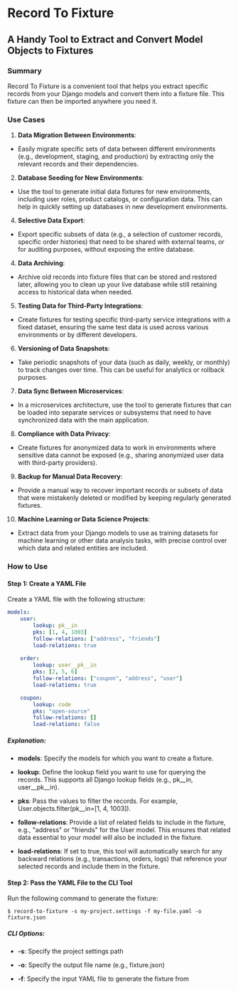 
# Record To Fixture
## A Handy Tool to Extract and Convert Model Objects to Fixtures

  

### Summary
Record To Fixture is a convenient tool that helps you extract specific records from your Django models and convert them into a fixture file. This fixture can then be imported anywhere you need it.

  

### Use Cases
1. **Data Migration Between Environments**:
- Easily migrate specific sets of data between different environments (e.g., development, staging, and production) by extracting only the relevant records and their dependencies.

2. **Database Seeding for New Environments**:
-  Use the tool to generate initial data fixtures for new environments, including user roles, product catalogs, or configuration data. This can help in quickly setting up databases in new development environments.

4. **Selective Data Export**:
- Export specific subsets of data (e.g., a selection of customer records, specific order histories) that need to be shared with external teams, or for auditing purposes, without exposing the entire database.

4. **Data Archiving**:
- Archive old records into fixture files that can be stored and restored later, allowing you to clean up your live database while still retaining access to historical data when needed.

5. **Testing Data for Third-Party Integrations**:
- Create fixtures for testing specific third-party service integrations with a fixed dataset, ensuring the same test data is used across various environments or by different developers.

6. **Versioning of Data Snapshots**:
- Take periodic snapshots of your data (such as daily, weekly, or monthly) to track changes over time. This can be useful for analytics or rollback purposes.

7. **Data Sync Between Microservices**:
- In a microservices architecture, use the tool to generate fixtures that can be loaded into separate services or subsystems that need to have synchronized data with the main application.

8. **Compliance with Data Privacy**:
- Create fixtures for anonymized data to work in environments where sensitive data cannot be exposed (e.g., sharing anonymized user data with third-party providers).

9. **Backup for Manual Data Recovery**:
- Provide a manual way to recover important records or subsets of data that were mistakenly deleted or modified by keeping regularly generated fixtures.

10. **Machine Learning or Data Science Projects**:
- Extract data from your Django models to use as training datasets for machine learning or other data analysis tasks, with precise control over which data and related entities are included.



### How to Use


#### Step 1: Create a YAML File

Create a YAML file with the following structure:

  
```yaml
models:
	user:
		lookup: pk__in
		pks: [1, 4, 1003]
		follow-relations: ["address", "friends"]
		load-relations: true
	
	order:
		lookup: user__pk__in
		pks: [2, 5, 6]
		follow-relations: ["coupon", "address", "user"]
		load-relations: true

	coupon:
		lookup: code
		pks: "open-source"
		follow-relations: []
		load-relations: false
```
  

##### Explanation:

- **models**: Specify the models for which you want to create a fixture.

- **lookup**: Define the lookup field you want to use for querying the records. This supports all Django lookup fields (e.g., pk__in, user__pk__in).

- **pks**: Pass the values to filter the records. For example, User.objects.filter(pk__in=[1, 4, 1003]).

- **follow-relations**: Provide a list of related fields to include in the fixture, e.g., "address" or "friends" for the User model. This ensures that related data essential to your model will also be included in the fixture.

- **load-relations**: If set to true, this tool will automatically search for any backward relations (e.g., transactions, orders, logs) that reference your selected records and include them in the fixture.


#### Step 2: Pass the YAML File to the CLI Tool

Run the following command to generate the fixture:

`$ record-to-fixture -s my-project.settings -f my-file.yaml -o fixture.json`


##### CLI Options:
-  **-s**: Specify the project settings path

-  **-o**: Specify the output file name (e.g., fixture.json)

- **-f**: Specify the input YAML file to generate the fixture from
